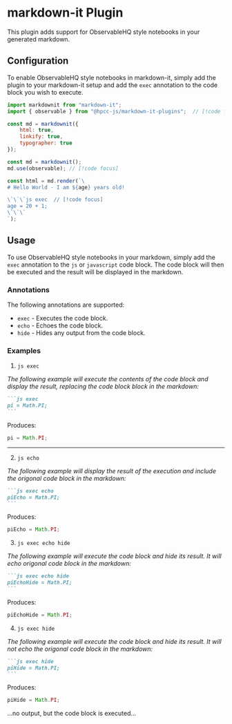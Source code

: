 # markdown-it Plugin

This plugin adds support for ObservableHQ style notebooks in your generated markdown.

## Configuration

To enable ObservableHQ style notebooks in markdown-it, simply add the plugin to your markdown-it setup and add the `exec` annotation to the code block you wish to execute.

```js
import markdownit from "markdown-it";
import { observable } from "@hpcc-js/markdown-it-plugins";  // [!code focus]

const md = markdownit({
    html: true,
    linkify: true,
    typographer: true
});

const md = markdownit();
md.use(observable); // [!code focus]

const html = md.render(`\
# Hello World - I am ${age} years old!

\`\`\`js exec  // [!code focus]
age = 20 + 1;
\`\`\`
`);
```

## Usage

To use ObservableHQ style notebooks in your markdown, simply add the `exec` annotation to the `js` or `javascript` code block.  The code block will then be executed and the result will be displayed in the markdown.

### Annotations

The following annotations are supported:

- `exec` - Executes the code block.
- `echo` - Echoes the code block.
- `hide` - Hides any output from the code block.

### Examples

1. `js exec`

_The following example will execute the contents of the code block and display the result, replacing the code block block in the markdown:_

````markdown
```js exec
pi = Math.PI;
```
````

Produces:

```js exec
pi = Math.PI;
```

---

2. `js echo`

_The following example will display the result of the execution and include the origonal code block in the markdown:_

````markdown
```js exec echo
piEcho = Math.PI;
```
````

Produces:

```js exec echo
piEcho = Math.PI;
```

3. `js exec echo hide`

_The following example will execute the code block and hide its result.  It will echo  origonal code block in the markdown:_

````markdown
```js exec echo hide
piEchoHide = Math.PI;
```
````

Produces:

```js exec echo hide
piEchoHide = Math.PI;
```

4. `js exec hide`

_The following example will execute the code block and hide its result.  It will not echo the origonal code block in the markdown:_

````markdown
```js exec hide
piHide = Math.PI;
```
````

Produces:

```js exec hide
piHide = Math.PI;
```

...no output, but the code block is executed...